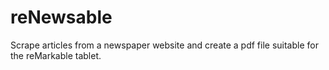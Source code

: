 # reNewsable
Scrape articles from a newspaper website and create a pdf file suitable for the reMarkable tablet.
